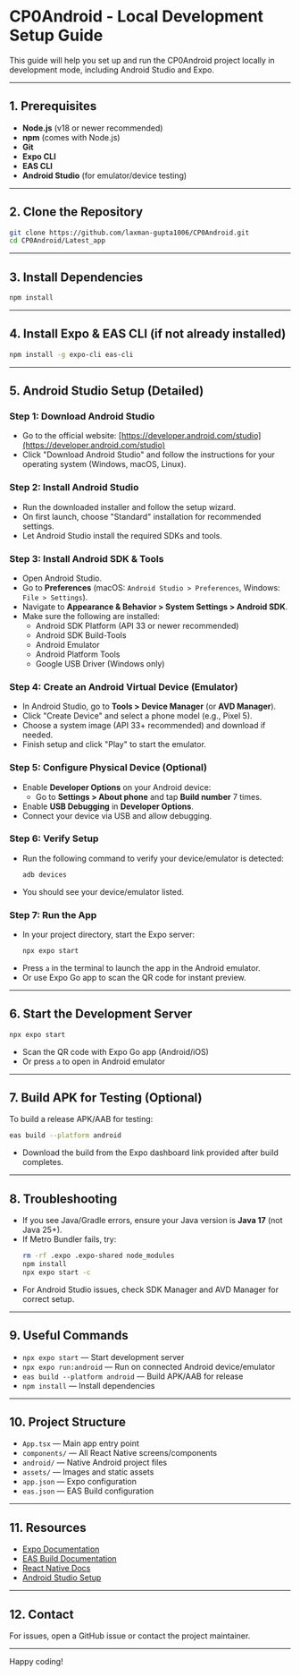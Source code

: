 # CP0Android - Local Development Setup Guide

This guide will help you set up and run the CP0Android project locally in development mode, including Android Studio and Expo.

---

## 1. Prerequisites

- **Node.js** (v18 or newer recommended)
- **npm** (comes with Node.js)
- **Git**
- **Expo CLI**
- **EAS CLI**
- **Android Studio** (for emulator/device testing)

---

## 2. Clone the Repository

```bash
git clone https://github.com/laxman-gupta1006/CP0Android.git
cd CP0Android/Latest_app
```

---

## 3. Install Dependencies

```bash
npm install
```

---

## 4. Install Expo & EAS CLI (if not already installed)

```bash
npm install -g expo-cli eas-cli
```

---

## 5. Android Studio Setup (Detailed)

### Step 1: Download Android Studio
- Go to the official website: [https://developer.android.com/studio](https://developer.android.com/studio)
- Click "Download Android Studio" and follow the instructions for your operating system (Windows, macOS, Linux).

### Step 2: Install Android Studio
- Run the downloaded installer and follow the setup wizard.
- On first launch, choose "Standard" installation for recommended settings.
- Let Android Studio install the required SDKs and tools.

### Step 3: Install Android SDK & Tools
- Open Android Studio.
- Go to **Preferences** (macOS: `Android Studio > Preferences`, Windows: `File > Settings`).
- Navigate to **Appearance & Behavior > System Settings > Android SDK**.
- Make sure the following are installed:
  - Android SDK Platform (API 33 or newer recommended)
  - Android SDK Build-Tools
  - Android Emulator
  - Android Platform Tools
  - Google USB Driver (Windows only)

### Step 4: Create an Android Virtual Device (Emulator)
- In Android Studio, go to **Tools > Device Manager** (or **AVD Manager**).
- Click "Create Device" and select a phone model (e.g., Pixel 5).
- Choose a system image (API 33+ recommended) and download if needed.
- Finish setup and click "Play" to start the emulator.

### Step 5: Configure Physical Device (Optional)
- Enable **Developer Options** on your Android device:
  - Go to **Settings > About phone** and tap **Build number** 7 times.
- Enable **USB Debugging** in **Developer Options**.
- Connect your device via USB and allow debugging.

### Step 6: Verify Setup
- Run the following command to verify your device/emulator is detected:
  ```bash
  adb devices
  ```
- You should see your device/emulator listed.

### Step 7: Run the App
- In your project directory, start the Expo server:
  ```bash
  npx expo start
  ```
- Press `a` in the terminal to launch the app in the Android emulator.
- Or use Expo Go app to scan the QR code for instant preview.

---

## 6. Start the Development Server

```bash
npx expo start
```

- Scan the QR code with Expo Go app (Android/iOS)
- Or press `a` to open in Android emulator

---

## 7. Build APK for Testing (Optional)

To build a release APK/AAB for testing:

```bash
eas build --platform android
```

- Download the build from the Expo dashboard link provided after build completes.

---

## 8. Troubleshooting

- If you see Java/Gradle errors, ensure your Java version is **Java 17** (not Java 25+).
- If Metro Bundler fails, try:
  ```bash
  rm -rf .expo .expo-shared node_modules
  npm install
  npx expo start -c
  ```
- For Android Studio issues, check SDK Manager and AVD Manager for correct setup.

---

## 9. Useful Commands

- `npx expo start` — Start development server
- `npx expo run:android` — Run on connected Android device/emulator
- `eas build --platform android` — Build APK/AAB for release
- `npm install` — Install dependencies

---

## 10. Project Structure

- `App.tsx` — Main app entry point
- `components/` — All React Native screens/components
- `android/` — Native Android project files
- `assets/` — Images and static assets
- `app.json` — Expo configuration
- `eas.json` — EAS Build configuration

---

## 11. Resources

- [Expo Documentation](https://docs.expo.dev/)
- [EAS Build Documentation](https://docs.expo.dev/eas/)
- [React Native Docs](https://reactnative.dev/docs/environment-setup)
- [Android Studio Setup](https://developer.android.com/studio)

---

## 12. Contact

For issues, open a GitHub issue or contact the project maintainer.

---

Happy coding!
